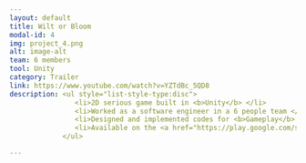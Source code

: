 ```yaml
---
layout: default
title: Wilt or Bloom
modal-id: 4
img: project_4.png
alt: image-alt
team: 6 members
tool: Unity
category: Trailer
link: https://www.youtube.com/watch?v=YZTdBc_5QD8
description: <ul style="list-style-type:disc"> 
                <li>2D serious game built in <b>Unity</b> </li> 
                <li>Worked as a software engineer in a 6 people team </li> 
                <li>Designed and implemented codes for <b>Gameplay</b> and <b>Dialogue System</b> </li> 
                <li>Available on the <a href="https://play.google.com/store/apps/details?id=this.is.my.unique.bundle.identifier">GooglePlay</a></li> 
             </ul>

---
```


